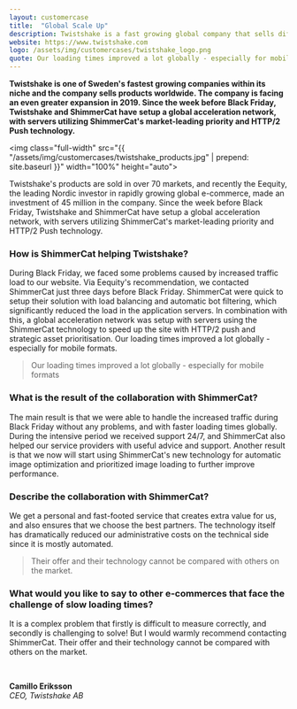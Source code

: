 ```yaml
---
layout: customercase
title:  "Global Scale Up"
description: Twistshake is a fast growing global company that sells different products for children.
website: https://www.twistshake.com
logo: /assets/img/customercases/twistshake_logo.png
quote: Our loading times improved a lot globally - especially for mobile formats
---
```


**Twistshake is one of Sweden's fastest growing companies within its niche and the company sells products worldwide. The company is facing an even greater expansion in 2019. Since the week before Black Friday, Twistshake and ShimmerCat have setup a global acceleration network, with servers utilizing ShimmerCat's market-leading priority and HTTP/2 Push technology.**

<img class="full-width" src="{{ "/assets/img/customercases/twistshake_products.jpg" | prepend: site.baseurl }}" width="100%" height="auto">

Twistshake's products are sold in over 70 markets, and recently the Eequity, the leading Nordic investor in rapidly growing global e-commerce, made an investment of 45 million in the company. Since the week before Black Friday, Twistshake and ShimmerCat have setup a global acceleration network, with servers utilizing ShimmerCat's market-leading priority and HTTP/2 Push technology.


### How is ShimmerCat helping Twistshake?
During Black Friday, we faced some problems caused by increased traffic load to our website. Via Eequity's recommendation, we contacted ShimmerCat just three days before Black Friday. ShimmerCat were quick to setup their solution with load balancing and automatic bot filtering, which significantly reduced the load in the application servers. In combination with this, a global acceleration network was setup with servers using the ShimmerCat technology to speed up the site with HTTP/2 push and strategic asset prioritisation. Our loading times improved a lot globally - especially for mobile formats.

> Our loading times improved a lot globally - especially for mobile formats 


### What is the result of the collaboration with ShimmerCat?
The main result is that we were able to handle the increased traffic during Black Friday without any problems, and with faster loading times globally. During the intensive period we received support 24/7, and ShimmerCat also helped our service providers with useful advice and support. Another result is that we now will start using ShimmerCat's new technology for automatic image optimization and prioritized image loading to further improve performance.


### Describe the collaboration with ShimmerCat?
We get a personal and fast-footed service that creates extra value for us, and also ensures that we choose the best partners. The technology itself has dramatically reduced our administrative costs on the technical side since it is mostly automated.

> Their offer and their technology cannot be compared with others on the market.

### What would you like to say to other e-commerces that face the challenge of slow loading times?
It is a complex problem that firstly is difficult to measure correctly, and secondly is challenging to solve! But I would warmly recommend contacting ShimmerCat. Their offer and their technology cannot be compared with others on the market.

<br>

<b>Camillo Eriksson</b><br>
<i>CEO, Twistshake AB</i>